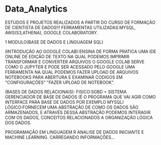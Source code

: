 # Data_Analytics

ESTUDOS E PROJETOS REALIZADOS A PARTIR DO CURSO DE FORMAÇÃO DE CIENTISTA DE DADOS!!!
FERRAMENTAS UTILIZADAS:MYSQL, AWS(S3,ATHENA), GOOGLE COLABORATORY.

1 MODULO(BASE DE DADOS E LINGUAGEM SQL)

 (INTRODUÇÃO AO GOOGLE COLAB):ENSINA DE FORMA PRATICA UMA IDE ONLINE DE EDIÇÃO DE TEXTO NA QUAL PODEMOS IMPRIMIR TRANSFORMAR E CONVERTER ARQUIVOS
O GOOGLE COLAB SERVE COMO O JUPYTER E PODE SER ACESSADO PELO GOOGLE UMA FERRAMENTA NA QUAL PODEMOS FAZER UPLOAD DE ARQUIVOS NOTEBOOKS PARA ABERTURA E EXAMINAR
CODIGOS EM "CONFIGURAÇÕES" "FAZER UPLOAD DE NOTEBOOK".

 (BASES DE DADOS RELACIONAIS):
FISICO:SGBD = SISTEMA GERENCIADOR DE BASE DE DADOS (É O PROGRAMA QUE VAI AGIR COMO INTERFACE PARA BASE DE DADOS POR EXEMPLO MYSQL)
LÓGICO:FORNECEM UMA ABSTRAÇÃO DE COMO OS DADOS SÃO ARMAZENADOS, E ATRAVÉS DESSA ABSTRAÇÃO PODEMOS INTERAGIR COM OS DADOS, CONCEITOS RELACIONADOS 
A ORGANIZAÇÃO LÓGICA DOS DADOS.

PROGRAMAÇÃO EM LINGUAGEM R ANALISE DE DADOS INICIANTE E MACHINE LEARNING.
CARREGANDO INFORMAÇÕES...
